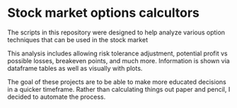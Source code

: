 # Stock market options calcultors

The scripts in this repository were designed to help analyze various option techniques that can be used in the stock market

This analysis includes allowing risk tolerance adjustment, potential profit vs possible losses, breakeven points, and much more. Information is shown via dataframe tables as well as visually with plots. 

The goal of these projects are to be able to make more educated decisions in a quicker timeframe. Rather than calculating things out paper and pencil, I decided to automate the process.
